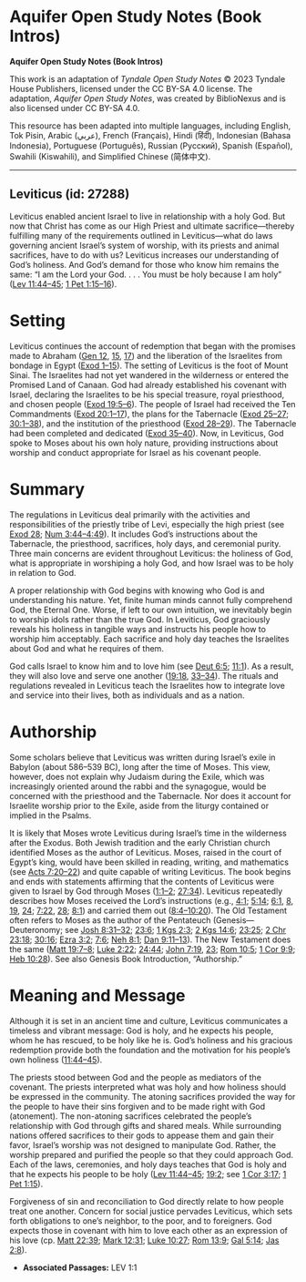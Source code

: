 # Aquifer Open Study Notes (Book Intros)

**Aquifer Open Study Notes (Book Intros)**

This work is an adaptation of *Tyndale Open Study Notes* © 2023 Tyndale House Publishers, licensed under the CC BY\-SA 4\.0 license. The adaptation, *Aquifer Open Study Notes*, was created by BiblioNexus and is also licensed under CC BY\-SA 4\.0\.

This resource has been adapted into multiple languages, including English, Tok Pisin, Arabic (عربي), French (Français), Hindi (हिंदी), Indonesian (Bahasa Indonesia), Portuguese (Português), Russian (Русский), Spanish (Español), Swahili (Kiswahili), and Simplified Chinese (简体中文).



--------------------------------

## Leviticus (id: 27288)

Leviticus enabled ancient Israel to live in relationship with a holy God. But now that Christ has come as our High Priest and ultimate sacrifice—thereby fulfilling many of the requirements outlined in Leviticus—what do laws governing ancient Israel’s system of worship, with its priests and animal sacrifices, have to do with us? Leviticus increases our understanding of God’s holiness. And God’s demand for those who know him remains the same: “I am the Lord your God. . . . You must be holy because I am holy” ([Lev 11:44–45](https://ref.ly/Lev11:44-Lev11:45); [1 Pet 1:15–16](https://ref.ly/1Pet1:15-1Pet1:16)).

Setting
=======

Leviticus continues the account of redemption that began with the promises made to Abraham ([Gen 12](https://ref.ly/Gen12:1-Gen12:20), [15](https://ref.ly/Gen15:1-Gen15:21), [17](https://ref.ly/Gen17:1-Gen17:27)) and the liberation of the Israelites from bondage in Egypt ([Exod 1–15](https://ref.ly/Exod1:1-Exod15:27)). The setting of Leviticus is the foot of Mount Sinai. The Israelites had not yet wandered in the wilderness or entered the Promised Land of Canaan. God had already established his covenant with Israel, declaring the Israelites to be his special treasure, royal priesthood, and chosen people ([Exod 19:5–6](https://ref.ly/Exod19:5-Exod19:6)). The people of Israel had received the Ten Commandments ([Exod 20:1–17](https://ref.ly/Exod20:1-Exod20:17)), the plans for the Tabernacle ([Exod 25–27](https://ref.ly/Exod25:1-Exod27:21); [30:1–38](https://ref.ly/Exod30:1-Exod30:38)), and the institution of the priesthood ([Exod 28–29](https://ref.ly/Exod28:1-Exod29:46)). The Tabernacle had been completed and dedicated ([Exod 35–40](https://ref.ly/Exod35:1-Exod40:38)). Now, in Leviticus, God spoke to Moses about his own holy nature, providing instructions about worship and conduct appropriate for Israel as his covenant people.

Summary
=======

The regulations in Leviticus deal primarily with the activities and responsibilities of the priestly tribe of Levi, especially the high priest (see [Exod 28](https://ref.ly/Exod28:1-Exod28:43); [Num 3:44–4:49](https://ref.ly/Num3:44-Num4:49)). It includes God’s instructions about the Tabernacle, the priesthood, sacrifices, holy days, and ceremonial purity. Three main concerns are evident throughout Leviticus: the holiness of God, what is appropriate in worshiping a holy God, and how Israel was to be holy in relation to God.

A proper relationship with God begins with knowing who God is and understanding his nature. Yet, finite human minds cannot fully comprehend God, the Eternal One. Worse, if left to our own intuition, we inevitably begin to worship idols rather than the true God. In Leviticus, God graciously reveals his holiness in tangible ways and instructs his people how to worship him acceptably. Each sacrifice and holy day teaches the Israelites about God and what he requires of them.

God calls Israel to know him and to love him (see [Deut 6:5](https://ref.ly/Deut6:5); [11:1](https://ref.ly/Deut11:1)). As a result, they will also love and serve one another ([19:18](https://ref.ly/Lev19:18), [33–34](https://ref.ly/Lev19:33-Lev19:34)). The rituals and regulations revealed in Leviticus teach the Israelites how to integrate love and service into their lives, both as individuals and as a nation.

Authorship
==========

Some scholars believe that Leviticus was written during Israel’s exile in Babylon (about 586–539 BC), long after the time of Moses. This view, however, does not explain why Judaism during the Exile, which was increasingly oriented around the rabbi and the synagogue, would be concerned with the priesthood and the Tabernacle. Nor does it account for Israelite worship prior to the Exile, aside from the liturgy contained or implied in the Psalms.

It is likely that Moses wrote Leviticus during Israel’s time in the wilderness after the Exodus. Both Jewish tradition and the early Christian church identified Moses as the author of Leviticus. Moses, raised in the court of Egypt’s king, would have been skilled in reading, writing, and mathematics (see [Acts 7:20–22](https://ref.ly/Acts7:20-Acts7:22)) and quite capable of writing Leviticus. The book begins and ends with statements affirming that the contents of Leviticus were given to Israel by God through Moses ([1:1–2](https://ref.ly/Lev1:1-Lev1:2); [27:34](https://ref.ly/Lev27:34)). Leviticus repeatedly describes how Moses received the Lord’s instructions (e.g., [4:1](https://ref.ly/Lev4:1); [5:14](https://ref.ly/Lev5:14); [6:1](https://ref.ly/Lev6:1), [8](https://ref.ly/Lev6:8), [19](https://ref.ly/Lev6:19), [24](https://ref.ly/Lev6:24); [7:22](https://ref.ly/Lev7:22), [28](https://ref.ly/Lev7:28); [8:1](https://ref.ly/Lev8:1)) and carried them out ([8:4–10:20](https://ref.ly/Lev8:4-Lev10:20)). The Old Testament often refers to Moses as the author of the Pentateuch (Genesis—Deuteronomy; see [Josh 8:31–32](https://ref.ly/Josh8:31-Josh8:32); [23:6](https://ref.ly/Josh23:6); [1 Kgs 2:3](https://ref.ly/1Kgs2:3); [2 Kgs 14:6](https://ref.ly/2Kgs14:6); [23:25](https://ref.ly/2Kgs23:25); [2 Chr 23:18](https://ref.ly/2Chr23:18); [30:16](https://ref.ly/2Chr30:16); [Ezra 3:2](https://ref.ly/Ezra3:2); [7:6](https://ref.ly/Ezra7:6); [Neh 8:1](https://ref.ly/Neh8:1); [Dan 9:11–13](https://ref.ly/Dan9:11-Dan9:13)). The New Testament does the same ([Matt 19:7–8](https://ref.ly/Matt19:7-Matt19:8); [Luke 2:22](https://ref.ly/Luke2:22); [24:44](https://ref.ly/Luke24:44); [John 7:19](https://ref.ly/John7:19), [23](https://ref.ly/John7:23); [Rom 10:5](https://ref.ly/Rom10:5); [1 Cor 9:9](https://ref.ly/1Cor9:9); [Heb 10:28](https://ref.ly/Heb10:28)). See also Genesis Book Introduction, “Authorship.”

Meaning and Message
===================

Although it is set in an ancient time and culture, Leviticus communicates a timeless and vibrant message: God is holy, and he expects his people, whom he has rescued, to be holy like he is. God’s holiness and his gracious redemption provide both the foundation and the motivation for his people’s own holiness ([11:44–45](https://ref.ly/Lev11:44-Lev11:45)).

The priests stood between God and the people as mediators of the covenant. The priests interpreted what was holy and how holiness should be expressed in the community. The atoning sacrifices provided the way for the people to have their sins forgiven and to be made right with God (atonement). The non\-atoning sacrifices celebrated the people’s relationship with God through gifts and shared meals. While surrounding nations offered sacrifices to their gods to appease them and gain their favor, Israel’s worship was not designed to manipulate God. Rather, the worship prepared and purified the people so that they could approach God. Each of the laws, ceremonies, and holy days teaches that God is holy and that he expects his people to be holy ([Lev 11:44–45](https://ref.ly/Lev11:44-Lev11:45); [19:2](https://ref.ly/Lev19:2); see [1 Cor 3:17](https://ref.ly/1Cor3:17); [1 Pet 1:15](https://ref.ly/1Pet1:15)).

Forgiveness of sin and reconciliation to God directly relate to how people treat one another. Concern for social justice pervades Leviticus, which sets forth obligations to one’s neighbor, to the poor, and to foreigners. God expects those in covenant with him to love each other as an expression of his love (cp. [Matt 22:39](https://ref.ly/Matt22:39); [Mark 12:31](https://ref.ly/Mark12:31); [Luke 10:27](https://ref.ly/Luke10:27); [Rom 13:9](https://ref.ly/Rom13:9); [Gal 5:14](https://ref.ly/Gal5:14); [Jas 2:8](https://ref.ly/Jas2:8)).

* **Associated Passages:** LEV 1:1


